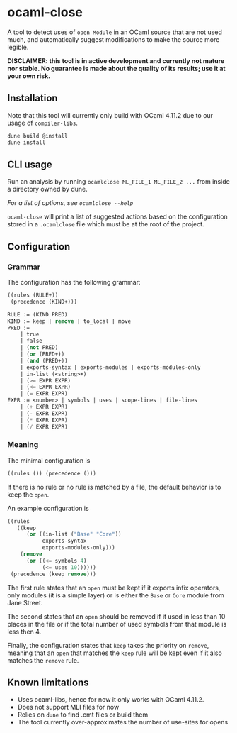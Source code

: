 # ocaml-close

A tool to detect uses of `open Module` in an OCaml source that are not
used much, and automatically suggest modifications to make the source more
legible.

**DISCLAIMER: this tool is in active development and currently not mature nor
stable. No guarantee is made about the quality of its results; use it at your
own risk.**

## Installation

Note that this tool will currently only build with OCaml 4.11.2 due to our usage
of `compiler-libs`.

```bash
dune build @install
dune install
```

## CLI usage

Run an analysis by running `ocamlclose ML_FILE_1 ML_FILE_2 ...`
from inside a directory owned by dune.

*For a list of options, see `ocamlclose --help`*

`ocaml-close` will print a list of suggested actions based on the configuration
stored in a `.ocamlclose` file which must be at the root of the project.

## Configuration

### Grammar

The configuration has the following grammar:
```scheme
((rules (RULE+))
 (precedence (KIND+)))

RULE := (KIND PRED)
KIND := keep | remove | to_local | move
PRED :=
    | true
    | false
    | (not PRED)
    | (or (PRED+))
    | (and (PRED+))
    | exports-syntax | exports-modules | exports-modules-only
    | in-list (<string>+)
    | (>= EXPR EXPR)
    | (<= EXPR EXPR)
    | (= EXPR EXPR)
EXPR := <number> | symbols | uses | scope-lines | file-lines
    | (+ EXPR EXPR)
    | (- EXPR EXPR)
    | (* EXPR EXPR)
    | (/ EXPR EXPR)
```

### Meaning

The minimal configuration is
```scheme
((rules ()) (precedence ()))
```

If there is no rule or no rule is matched by a file, the default behavior is to
keep the `open`.

An example configuration is
```scheme
((rules
   ((keep
      (or ((in-list ("Base" "Core"))
           exports-syntax
           exports-modules-only)))
    (remove
      (or ((<= symbols 4)
           (<= uses 10))))))
 (precedence (keep remove)))
```

The first rule states that an `open` must be kept if it exports infix operators,
only modules (it is a simple layer) or is either the `Base` or `Core` module
from Jane Street.

The second states that an `open` should be removed if it used in less than 10
places in the file or if the total number of used symbols from that module is
less then 4.

Finally, the configuration states that `keep` takes the priority on `remove`,
meaning that an `open` that matches the `keep` rule will be kept even if it also
matches the `remove` rule.

## Known limitations

- Uses ocaml-libs, hence for now it only works with OCaml 4.11.2.
- Does not support MLI files for now
- Relies on `dune` to find .cmt files or build them
- The tool currently over-approximates the number of use-sites for opens
